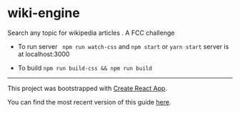# wiki-engine

Search any topic for wikipedia articles . A FCC challenge 

 * To run server ``` npm run watch-css``` and `npm start` or `yarn start` server is at localhost:3000

 * To build `npm run build-css && npm run build `

--------



This project was bootstrapped with [Create React App](https://github.com/facebookincubator/create-react-app).

You can find the most recent version of this guide [here](https://github.com/facebookincubator/create-react-app/blob/master/packages/react-scripts/template/README.md).
